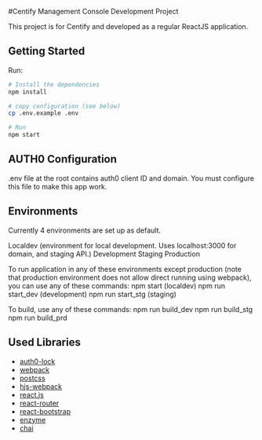 #Centify Management Console Development Project

This project is for Centify and developed as a regular ReactJS application.

## Getting Started

Run:

```bash
# Install the dependencies
npm install

# copy configuration (see below)
cp .env.example .env

# Run
npm start
```

## AUTH0 Configuration

.env file at the root contains auth0 client ID and domain. You must configure this file to make this app work.

## Environments

Currently 4 environments are set up as default.

Localdev (environment for local development. Uses localhost:3000 for domain, and staging API.)
Development
Staging
Production

To run application in any of these environments except production (note that production environment does not allow direct running using webpack), you can use any of these commands:
npm start (localdev)
npm run start_dev (development)
npm run start_stg (staging)

To build, use any of these commands:
npm run build_dev
npm run build_stg
npm run build_prd

## Used Libraries

* [auth0-lock](https://github.com/auth0/lock)
* [webpack](https://webpack.github.io)
* [postcss](http://postcss.org)
* [hjs-webpack](https://github.com/HenrikJoreteg/hjs-webpack)
* [react.js](http://facebook.github.io/react/)
* [react-router](https://github.com/reactjs/react-router)
* [react-bootstrap](https://react-bootstrap.github.io/)
* [enzyme](https://github.com/airbnb/enzyme)
* [chai](http://chaijs.com)
